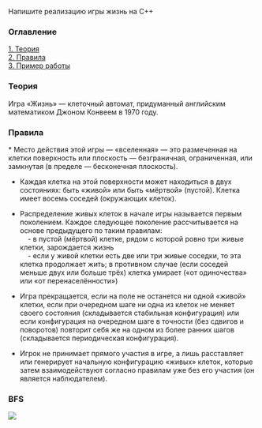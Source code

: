Напишите реализацию игры жизнь на C++
<h3>Оглавление</h3>
<a href="#one">1. Теория</a><br>
<a href="#two">2. Правила</a><br>
<a href="#three">3. Пример работы</a><br>

<h3 id="one">Теория</h3>
Игра «Жизнь» — клеточный автомат, придуманный английским математиком Джоном Конвеем в 1970 году.

<h3 id="two">Правила</h3>
* Место действия этой игры — «вселенная» — это размеченная на клетки поверхность или плоскость — безграничная, ограниченная, или замкнутая (в пределе — бесконечная плоскость). <br>

* Каждая клетка на этой поверхности может находиться в двух состояниях: быть «живой» или быть «мёртвой» (пустой). Клетка имеет восемь соседей (окружающих клеток). <br>

* Распределение живых клеток в начале игры называется первым поколением. Каждое следующее поколение рассчитывается на основе предыдущего по таким правилам: <br>
&nbsp;&nbsp;&nbsp; - в пустой (мёртвой) клетке, рядом с которой ровно три живые клетки, зарождается жизнь<br>
&nbsp;&nbsp;&nbsp; - если у живой клетки есть две или три живые соседки, то эта клетка продолжает жить; в противном случае (если соседей меньше двух или больше трёх) клетка умирает («от одиночества» или «от перенаселённости»)<br>

* Игра прекращается, если на поле не останется ни одной «живой» клетки, если при очередном шаге ни одна из клеток не меняет своего состояния (складывается стабильная конфигурация) или если конфигурация на очередном шаге в точности (без сдвигов и поворотов) повторит себя же на одном из более ранних шагов (складывается периодическая конфигурация). <br>

* Игрок не принимает прямого участия в игре, а лишь расставляет или генерирует начальную конфигурацию «живых» клеток, которые затем взаимодействуют согласно правилам уже без его участия (он является наблюдателем). <br>

<h3 id="three">BFS</h3>
<img src="https://habrastorage.org/files/367/3ea/1de/3673ea1de70f4837a7a352573b8e28d9.gif"/>
